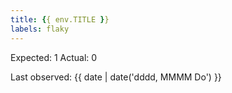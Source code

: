 ```yaml
---
title: {{ env.TITLE }}
labels: flaky
---
```


Expected: 1
Actual: 0

Last observed:  {{ date | date('dddd, MMMM Do') }}